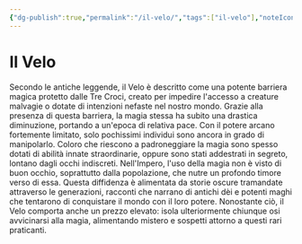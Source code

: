 ```yaml
---
{"dg-publish":true,"permalink":"/il-velo/","tags":["il-velo"],"noteIcon":""}
---
```


# Il Velo
Secondo le antiche leggende, il Velo è descritto come una potente barriera magica protetto dalle Tre Croci, creato per impedire l'accesso a creature malvagie o dotate di intenzioni nefaste nel nostro mondo. Grazie alla presenza di questa barriera, la magia stessa ha subito una drastica diminuzione, portando a un'epoca di relativa pace. Con il potere arcano fortemente limitato, solo pochissimi individui sono ancora in grado di manipolarlo. Coloro che riescono a padroneggiare la magia sono spesso dotati di abilità innate straordinarie, oppure sono stati addestrati in segreto, lontano dagli occhi indiscreti. Nell'Impero, l'uso della magia non è visto di buon occhio, soprattutto dalla popolazione, che nutre un profondo timore verso di essa. Questa diffidenza è alimentata da storie oscure tramandate attraverso le generazioni, racconti che narrano di antichi dèi e potenti maghi che tentarono di conquistare il mondo con il loro potere. Nonostante ciò, il Velo comporta anche un prezzo elevato: isola ulteriormente chiunque osi avvicinarsi alla magia, alimentando mistero e sospetti attorno a questi rari praticanti.